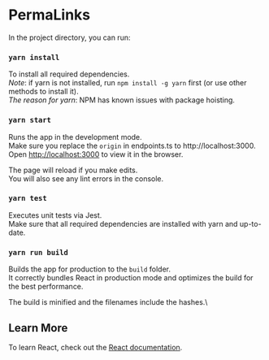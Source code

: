 # PermaLinks

In the project directory, you can run:
### `yarn install`
To install all required dependencies.\
*Note*: if yarn is not installed, run `npm install -g yarn` first (or use other methods to install it).\
*The reason for yarn*: NPM has known issues with package hoisting.

### `yarn start`

Runs the app in the development mode.\
Make sure you replace the `origin` in endpoints.ts to http://localhost:3000.\
Open [http://localhost:3000](http://localhost:3000) to view it in the browser.

The page will reload if you make edits.\
You will also see any lint errors in the console.

### `yarn test`

Executes unit tests via Jest.\
Make sure that all required dependencies are installed with yarn and up-to-date.

### `yarn run build`

Builds the app for production to the `build` folder.\
It correctly bundles React in production mode and optimizes the build for the best performance.

The build is minified and the filenames include the hashes.\

## Learn More

To learn React, check out the [React documentation](https://reactjs.org/).